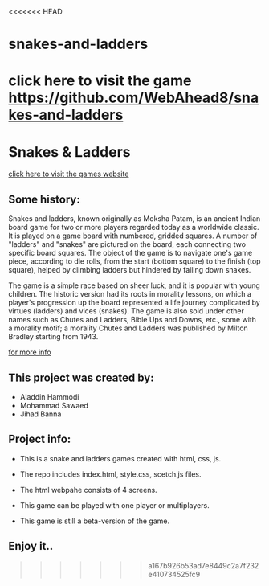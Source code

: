 <<<<<<< HEAD
# snakes-and-ladders
click here to visit the game https://github.com/WebAhead8/snakes-and-ladders
=======
# Snakes & Ladders
[click here to visit the games website]( https://webahead8.github.io/snakes-and-ladders)

## Some history:
Snakes and ladders, known originally as Moksha Patam, is an ancient Indian board game for two or more players regarded today as a worldwide classic. It is played on a game board with numbered, gridded squares. A number of "ladders" and "snakes" are pictured on the board, each connecting two specific board squares. The object of the game is to navigate one's game piece, according to die rolls, from the start (bottom square) to the finish (top square), helped by climbing ladders but hindered by falling down snakes.

The game is a simple race based on sheer luck, and it is popular with young children. The historic version had its roots in morality lessons, on which a player's progression up the board represented a life journey complicated by virtues (ladders) and vices (snakes). The game is also sold under other names such as Chutes and Ladders, Bible Ups and Downs, etc., some with a morality motif; a morality Chutes and Ladders was published by Milton Bradley starting from 1943.

[for more info ](https://en.wikipedia.org/wiki/Snakes_and_ladders)

## This project was created by:
* Aladdin Hammodi
* Mohammad Sawaed
* Jihad Banna

## Project info:
* This is a snake and ladders games created with html, css, js.
* The repo includes index.html, style.css, scetch.js files.
* The html webpahe consists of 4 screens. 

* This game can be played with one player or multiplayers. 
* This game is still a beta-version of the game. 

## Enjoy it..
>>>>>>> a167b926b53ad7e8449c2a7f232e410734525fc9

